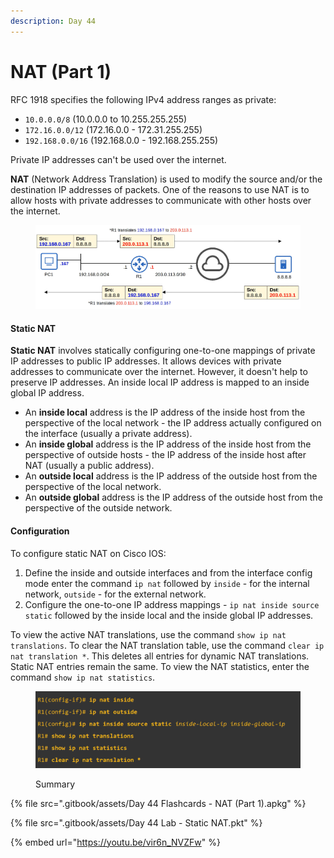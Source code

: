 ```yaml
---
description: Day 44
---
```


# NAT (Part 1)

RFC 1918 specifies the following IPv4 address ranges as private:

* `10.0.0.0/8` (10.0.0.0 to 10.255.255.255)
* `172.16.0.0/12` (172.16.0.0 - 172.31.255.255)
* `192.168.0.0/16` (192.168.0.0 - 192.168.255.255)

Private IP addresses can't be used over the internet.

**NAT** (Network Address Translation) is used to modify the source and/or the destination IP addresses of packets. One of the reasons to use NAT is to allow hosts with private addresses to communicate with other hosts over the internet.&#x20;

<figure><img src=".gitbook/assets/image (140).png" alt="nat demo" width="563"><figcaption></figcaption></figure>

#### Static NAT

**Static NAT** involves statically configuring one-to-one mappings of private IP addresses to public IP addresses. It allows devices with private addresses to communicate over the internet. However, it doesn't help to preserve IP addresses. An inside local IP address is mapped to an inside global IP address.&#x20;

* An **inside local** address is the IP address of the inside host from the perspective of the local network - the IP address actually configured on the interface (usually a private address).&#x20;
* An **inside global** address is the IP address of the inside host from the perspective of outside hosts - the IP address of the inside host after NAT (usually a public address).&#x20;
* An **outside local** address is the IP address of the outside host from the perspective of the local network.
* An **outside global** address is the IP address of the outside host from the perspective of the outside network.

#### Configuration

To configure static NAT on Cisco IOS:

1. Define the inside and outside interfaces and from the interface config mode enter the command `ip nat` followed by `inside` - for the internal network, `outside` - for the external network.&#x20;
2. Configure the one-to-one IP address mappings - `ip nat inside source static` followed by the inside local and the inside global IP addresses.

To view the active NAT translations, use the command `show ip nat translations`. To clear the NAT translation table, use the command `clear ip nat translation *`. This deletes all entries for dynamic NAT translations. Static NAT entries remain the same. To view the NAT statistics, enter the command `show ip nat statistics`.

<figure><img src=".gitbook/assets/image (141).png" alt="summary" width="563"><figcaption><p>Summary</p></figcaption></figure>

{% file src=".gitbook/assets/Day 44 Flashcards - NAT (Part 1).apkg" %}

{% file src=".gitbook/assets/Day 44 Lab - Static NAT.pkt" %}

{% embed url="https://youtu.be/vir6n_NVZFw" %}
